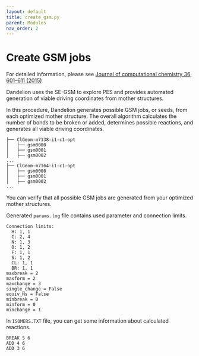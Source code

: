 ```yaml
---
layout: default
title: create_gsm.py
parent: Modules
nav_order: 2
---
```


# Create GSM jobs


For detailed information, please see [Journal of computational chemistry 36, 601–611 (2015)](https://onlinelibrary.wiley.com/doi/full/10.1002/jcc.23833?casa_token=7ZtVQGleOwIAAAAA%3AMCrI2MzV0_3cjRuEof_e_uoNE5egitdBSl_p9k_ZkqTeTbaVBzjS7I7AnF20ttyBuhRKS5AHzW2yeVE)

Dandelion uses the SE-GSM to explore PES and provides automated generation of viable driving coordinates from mother structures.

In this procedure, Dandelion generates possible GSM jobs, or seeds, from each optimized mother structure. The overall algorithm calculates the number of bonds to be broken or added, determines possible reactions, and generates all viable driving coordinates.

  ```
  ├── ClGeom-m7138-i1-c1-opt
  │   ├── gsm0000
  │   ├── gsm0001
  │   ├── gsm0002
  ...
  ├── ClGeom-m7164-i1-c1-opt
  │   ├── gsm0000
  │   ├── gsm0001
  │   ├── gsm0002
  ...
  ```
You can verify that all possible GSM jobs are generated from your optimized mother structures. 

Generated `params.log` file contains used parameter and connection limits.

```
Connection limits:
  H: 1, 1
  C: 2, 4
  N: 1, 3
  O: 1, 2
  F: 1, 1
  S: 1, 2
  CL: 1, 1
  BR: 1, 1
maxbreak = 2
maxform = 2
maxchange = 3
single_change = False
equiv_Hs = False
minbreak = 0
minform = 0
minchange = 1

```




In `ISOMERS.TXT` file, you can get some information about calculated reactions.

  ```
  BREAK 5 6
  ADD 4 6
  ADD 3 6
  ```
